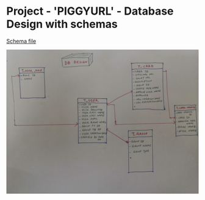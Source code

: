 # Project - 'PIGGYURL' - Database Design with schemas

[Schema file](schema-hsqldb.sql)

![Image](../images/DB_Design.JPG)


